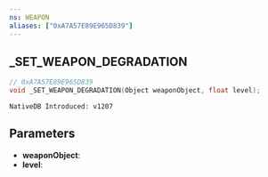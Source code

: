 ```yaml
---
ns: WEAPON
aliases: ["0xA7A57E89E965D839"]
---
```

## _SET_WEAPON_DEGRADATION

```c
// 0xA7A57E89E965D839
void _SET_WEAPON_DEGRADATION(Object weaponObject, float level);
```

```
NativeDB Introduced: v1207
```

## Parameters
* **weaponObject**:
* **level**:

